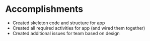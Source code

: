 # Accomplishments

* Created skeleton code and structure for app
* Created all required activities for app (and wired them together)
* Created additional issues for team based on design
